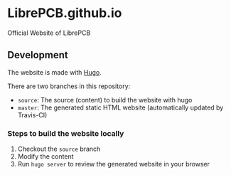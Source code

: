 # LibrePCB.github.io

Official Website of LibrePCB

## Development

The website is made with [Hugo](https://gohugo.io/).

There are two branches in this repository:
- `source`: The source (content) to build the website with hugo
- `master`: The generated static HTML website (automatically updated by Travis-CI)

### Steps to build the website locally

1. Checkout the `source` branch
2. Modify the content
3. Run `hugo server` to review the generated website in your browser

